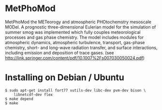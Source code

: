 MetPhoMod
=========
MetPhoMod the METeorogy and atmospheric PHOtochemstry mesoscale MODel. A prognostic three-dimensional Eulerian model for the simulation of summer smog was implemented which fully couples meteorological processes and gas phase chemistry. The model includes modules for atmospheric dynamics, atmospheric turbulence, transport, gas-phase chemistry, short- and long-wave radiation transfer, and surface interactions, including emission and deposition of trace gases. (see http://link.springer.com/content/pdf/10.1007%2Fs007030050024.pdf) 

Installing on Debian / Ubuntu
=============================

    $ sudo apt-get install fort77 xutils-dev libc-dev pvm-dev bison \
        libnetcdf-dev flex
    $ make depend
    $ make
